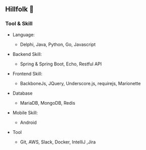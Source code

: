 ## Hillfolk 👋

### Tool & Skill

-   Language:
    -   Delphi, Java, Python, Go, Javascript

-   Backend Skill:
    -   Spring & Spring Boot, Echo, Restful API

-   Frontend Skill:
    -   BackboneJs, JQuery, Underscore.js, requirejs, Marionette

-   Database
    -   MariaDB, MongoDB, Redis

-   Mobile Skill:
    -   Android

-   Tool
    -   Git, AWS, Slack, Docker, IntelliJ ,Jira



